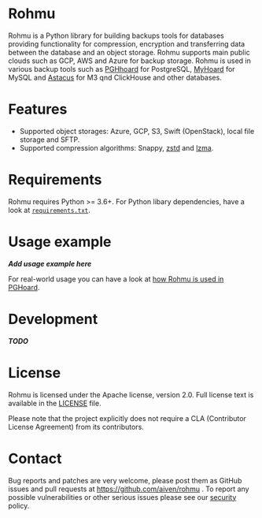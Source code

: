 Rohmu
======================
Rohmu is a Python library for building backups tools for databases providing functionality for compression, encryption and transferring data between the database and an object storage. Rohmu supports main public clouds such as GCP, AWS and Azure for backup storage.  Rohmu is used in various backup tools such as [PGHhoard](https://github.com/aiven/pghoard) for PostgreSQL, [MyHoard](https://github.com/aiven/myhoard) for MySQL and [Astacus](https://github.com/aiven/astacus) for M3 qnd ClickHouse and other databases. 


Features
============

* Supported object storages: Azure, GCP, S3, Swift (OpenStack), local file storage and SFTP. 
* Supported compression algorithms: Snappy, [zstd](https://github.com/facebook/zstd) and [lzma](https://docs.python.org/3/library/lzma.html).

Requirements
============

Rohmu requires Python >= 3.6+. For Python libary dependencies, have a look at [`requirements.txt`](https://github.com/aiven/rohmu/blob/main/requirements.txt).

Usage example
=============

***Add usage example here***

For real-world usage you can have a look at [how Rohmu is used in PGHoard](https://github.com/aiven/pghoard/blob/main/pghoard/basebackup.py).

Development
============

***TODO***

License
============
Rohmu is licensed under the Apache license, version 2.0. Full license text is available in the [LICENSE](LICENSE) file.

Please note that the project explicitly does not require a CLA (Contributor License Agreement) from its contributors.

Contact
============
Bug reports and patches are very welcome, please post them as GitHub issues and pull requests at https://github.com/aiven/rohmu .
To report any possible vulnerabilities or other serious issues please see our [security](SECURITY.md) policy.
